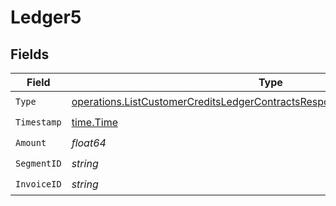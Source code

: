 # Ledger5


## Fields

| Field                                                                                                                                                                      | Type                                                                                                                                                                       | Required                                                                                                                                                                   | Description                                                                                                                                                                |
| -------------------------------------------------------------------------------------------------------------------------------------------------------------------------- | -------------------------------------------------------------------------------------------------------------------------------------------------------------------------- | -------------------------------------------------------------------------------------------------------------------------------------------------------------------------- | -------------------------------------------------------------------------------------------------------------------------------------------------------------------------- |
| `Type`                                                                                                                                                                     | [operations.ListCustomerCreditsLedgerContractsResponse200ApplicationJSONType](../../models/operations/listcustomercreditsledgercontractsresponse200applicationjsontype.md) | :heavy_check_mark:                                                                                                                                                         | N/A                                                                                                                                                                        |
| `Timestamp`                                                                                                                                                                | [time.Time](https://pkg.go.dev/time#Time)                                                                                                                                  | :heavy_check_mark:                                                                                                                                                         | N/A                                                                                                                                                                        |
| `Amount`                                                                                                                                                                   | *float64*                                                                                                                                                                  | :heavy_check_mark:                                                                                                                                                         | N/A                                                                                                                                                                        |
| `SegmentID`                                                                                                                                                                | *string*                                                                                                                                                                   | :heavy_check_mark:                                                                                                                                                         | N/A                                                                                                                                                                        |
| `InvoiceID`                                                                                                                                                                | *string*                                                                                                                                                                   | :heavy_check_mark:                                                                                                                                                         | N/A                                                                                                                                                                        |